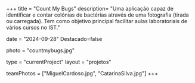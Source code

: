 +++
title = "Count My Bugs"
description= "Uma aplicação capaz de identificar e contar colónias de bactérias através de uma fotografia (tirada ou carregada). Tem como objetivo principal facilitar aulas laboratoriais de vários cursos no IST." 

date = "2024-09-28" 
Destacado=false 

photo = "countmybugs.jpg" 

type = "currentProject" 
layout = "projetos" 

teamPhotos = ["MiguelCardoso.jpg", "CatarinaSilva.jpg"] 
+++
